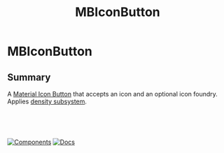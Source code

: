 ﻿---
uid: C.MBIconButton
title: MBIconButton
---
# MBIconButton

## Summary

A [Material Icon Button](https://github.com/material-components/material-components-web/tree/v7.0.0/packages/mdc-icon-button#icon-buttons) that accepts an icon and an optional icon foundry. Applies [density subsystem](xref:A.Density).

&nbsp;

&nbsp;

[![Components](https://img.shields.io/static/v1?label=Components&message=Core&color=blue)](xref:A.CoreComponents)
[![Docs](https://img.shields.io/static/v1?label=API%20Documentation&message=MBIconButton&color=brightgreen)](xref:BlazorMdc.MBIconButton)